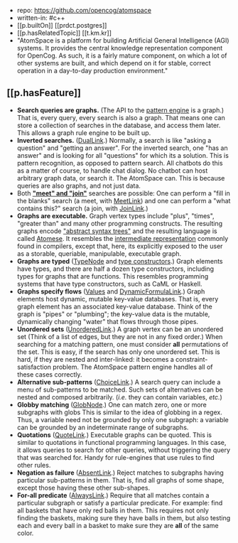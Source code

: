 
- repo: https://github.com/opencog/atomspace
- written-in: #c++
- [[p.builtOn]] [[prdct.postgres]]
- [[p.hasRelatedTopic]] [[t.km.kr]] 
- "AtomSpace is a platform for building Artificial General Intelligence (AGI) systems. It provides the central knowledge representation component for OpenCog. As such, it is a fairly mature component, on which a lot of other systems are built, and which depend on it for stable, correct operation in a day-to-day production environment."

## [[p.hasFeature]]

-   **Search queries are graphs.** (The API to the [pattern engine](https://wiki.opencog.org/w/Pattern_engine) is a graph.) That is, every query, every search is also a graph. That means one can store a collection of searches in the database, and access them later. This allows a graph rule engine to be built up.
-   **Inverted searches.** ([DualLink](https://wiki.opencog.org/w/DualLink).) Normally, a search is like "asking a question" and "getting an answer". For the inverted search, one "has an answer" and is looking for all "questions" for which its a solution. This is pattern recognition, as opposed to pattern search. All chatbots do this as a matter of course, to handle chat dialog. No chatbot can host arbitrary graph data, or search it. The AtomSpace can. This is because queries are also graphs, and not just data.
-   Both [**"meet" and "join"**](https://en.wikipedia.org/wiki/Join_and_meet) searches are possible: One can perform a "fill in the blanks" search (a meet, with [MeetLink](https://wiki.opencog.org/w/MeetLink)) and one can perform a "what contains this?" search (a join, with [JoinLink](https://wiki.opencog.org/w/JoinLink).)
-   **Graphs are executable.** Graph vertex types include "plus", "times", "greater than" and many other programming constructs. The resulting graphs encode ["abstract syntax trees"](https://en.wikipedia.org/wiki/Abstract_syntax_tree) and the resulting language is called [Atomese](https://wiki.opencog.org/w/Atomese). It resembles the [intermediate representation](https://en.wikipedia.org/wiki/Intermediate_representation) commonly found in compilers, except that, here, its explicitly exposed to the user as a storable, queriable, manipulable, executable graph.
-   **Graphs are typed** ([TypeNode](https://wiki.opencog.org/w/TypeNode) and [type constructors](https://wiki.opencog.org/w/Type_constructor).) Graph elements have types, and there are half a dozen type constructors, including types for graphs that are functions. This resembles programming systems that have type constructors, such as CaML or Haskell.
-   **Graphs specify flows** ([Values](https://wiki.opencog.org/w/Value) and [DynamicFormulaLink](https://wiki.opencog.org/w/DynamicFormulaLink).) Graph elements host dynamic, mutable key-value databases. That is, every graph element has an associated key-value database. Think of the graph is "pipes" or "plumbing"; the key-value data is the mutable, dynamically changing "water" that flows through those pipes.
-   **Unordered sets** ([UnorderedLink](https://wiki.opencog.org/w/UnorderedLink).) A graph vertex can be an unordered set (Think of a list of edges, but they are not in any fixed order.) When searching for a matching pattern, one must consider **all** permutations of the set. This is easy, if the search has only one unordered set. This is hard, if they are nested and inter-linked: it becomes a constraint-satisfaction problem. The AtomSpace pattern engine handles all of these cases correctly.
-   **Alternative sub-patterns** ([ChoiceLink](https://wiki.opencog.org/w/ChoiceLink).) A search query can include a menu of sub-patterns to be matched. Such sets of alternatives can be nested and composed arbitrarily. (*i.e.* they can contain variables, *etc.*)
-   **Globby matching** ([GlobNode](https://wiki.opencog.org/w/GlobNode).) One can match zero, one or more subgraphs with globs This is similar to the idea of globbing in a regex. Thus, a variable need not be grounded by only one subgraph: a variable can be grounded by an indeterminate range of subgraphs.
-   **Quotations** ([QuoteLink](https://wiki.opencog.org/w/QuoteLink).) Executable graphs can be quoted. This is similar to quotations in functional programming languages. In this case, it allows queries to search for other queries, without triggering the query that was searched for. Handy for rule-engines that use rules to find other rules.
-   **Negation as failure** ([AbsentLink](https://wiki.opencog.org/w/AbsentLink).) Reject matches to subgraphs having particular sub-patterns in them. That is, find all graphs of some shape, except those having these other sub-shapes.
-   **For-all predicate** ([AlwaysLink](https://wiki.opencog.org/w/AlwaysLink).) Require that all matches contain a particular subgraph or satisfy a particular predicate. For example: find all baskets that have only red balls in them. This requires not only finding the baskets, making sure they have balls in them, but also testing each and every ball in a basket to make sure they are **all** of the same color. 